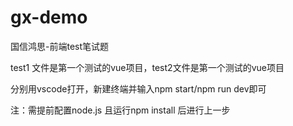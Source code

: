 # gx-demo
国信鸿思-前端test笔试题

test1 文件是第一个测试的vue项目，test2文件是第一个测试的vue项目

分别用vscode打开，新建终端并输入npm start/npm run dev即可

注：需提前配置node.js 且运行npm install 后进行上一步
